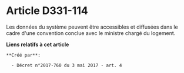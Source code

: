 # Article D331-114

Les données du système peuvent être accessibles et diffusées dans le cadre d'une convention conclue avec le ministre chargé
du logement.

**Liens relatifs à cet article**

	**Créé par**:

	  - Décret n°2017-760 du 3 mai 2017 - art. 4
